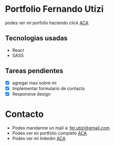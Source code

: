 # Portfolio Fernando Utizi

podes ver mi porfolio haciendo click [ACA](https://ferutizi.github.io/Portfolio/)

## Tecnologias usadas

- React
- SASS


## Tareas pendientes

- [x] agregar mas sobre mi
- [x] Implementar formulario de contacto
- [x] Responsive design

# Contacto

- Podes mandarme un mail a: fer.utizi@gmail.com
- Podes ver mi portfolio completo [ACA](https://ferutizi.github.io/Portfolio/)
- Podes ver mi linkedin [ACA](https://www.linkedin.com/in/fernando-utizi-2a72a3233/)
